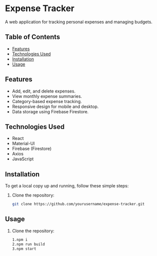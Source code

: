 # Expense Tracker

A web application for tracking personal expenses and managing budgets.

## Table of Contents
- [Features](#features)
- [Technologies Used](#technologies-used)
- [Installation](#installation)
- [Usage](#usage)

## Features
- Add, edit, and delete expenses.
- View monthly expense summaries.
- Category-based expense tracking.
- Responsive design for mobile and desktop.
- Data storage using Firebase Firestore.

## Technologies Used
- React
- Material-UI
- Firebase (Firestore)
- Axios
- JavaScript

## Installation
To get a local copy up and running, follow these simple steps:

1. Clone the repository:
   ```bash
   git clone https://github.com/yourusername/expense-tracker.git

## Usage
1. Clone the repository:
   ```bash
   1.npm i
   2.npm run build
   3.npm start
